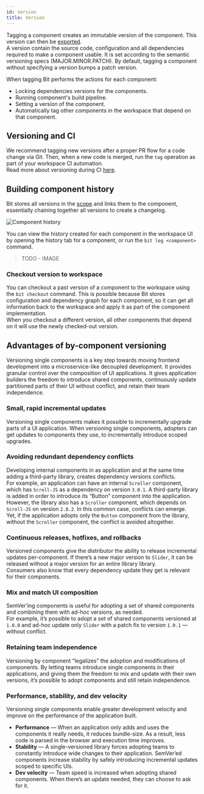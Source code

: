 ```yaml
---
id: version
title: Version
---
```


Tagging a component creates an immutable version of the component. This version can then be [exported](/docs/exporting/organizing-components).  
A version contain the source code, configuration and all dependencies required to make a component usable. It is set according to the semantic versioning specs (MAJOR.MINOR.PATCH). By default, tagging a component without specifying a version bumps a patch version.

When tagging Bit performs the actions for each component:

- Locking dependencies versions for the components.
- Running component's build pipeline.
- Setting a version of the component.
- Automatically tag other components in the workspace that depend on that component.

## Versioning and CI

We recommend tagging new versions after a proper PR flow for a code change via Git. Then, when a new code is merged, run the `tag` operation as part of your workspace CI automation.  
Read more about versioning during CI [here](TODO).

## Building component history

Bit stores all versions in the [scope](/docs/scope/overview) and links them to the component, essentially chaining together all versions to create a changelog.

![Component history](https://storage.googleapis.com/static.bit.dev/docs/images/component.svg)

You can view the history created for each component in the workspace UI by opening the history tab for a component, or run the `bit log <component>` command.

> TODO - IMAGE

### Checkout version to workspace

You can checkout a past version of a component to the workspace using the `bit checkout` command. This is possible because Bit stores configuration and dependency graph for each component, so it can get all information back to the workspace and apply it as part of the component implementation.  
When you checkout a different version, all other components that depend on it will use the newly checked-out version.

## Advantages of by-component versioning

Versioning single components is a key step towards moving frontend development into a microservice-like decoupled development. It provides granular control over the composition of UI applications. It gives application builders the freedom to introduce shared components, continuously update partitioned parts of their UI without conflict, and retain their team independence.

### Small, rapid incremental updates

Versioning single components makes it possible to incrementally upgrade parts of a UI application. When versioning single components, adopters can get updates to components they use, to incrementally introduce scoped upgrades.

### Avoiding redundant dependency conflicts

Developing internal components in as application and at the same time adding a third-party library, creates dependency versions conflicts.  
For example, an application can have an internal `Scroller` component, which has `Scroll-JS` as a dependency on version `3.0.1`. A third-party library is added in order to introduce its “Button” component into the application. However, the library also has a `Scroller` component, which depends on `Scroll-JS` on version `2.0.2`. In this common case, conflicts can emerge.  
Yet, if the application adopts only the `Button` component from the library, without the `Scroller` component, the conflict is avoided altogether.

### Continuous releases, hotfixes, and rollbacks

Versioned components give the distributor the ability to release incremental updates per-component.  If there’s a new major version to `Slider`, it can be released without a major version for an entire library library.  
Consumers also know that every dependency update they get is relevant for their components.

### Mix and match UI composition

SemVer’ing components is useful for adopting a set of shared components and combining them with ad-hoc versions, as needed.  
For example, it’s possible to adopt a set of shared components versioned at `1.0.0` and ad-hoc update only `Slider` with a patch fix to version `1.0.1` — without conflict.

### Retaining team independence

Versioning by component “legalizes” the adoption and modifications of components. By letting teams introduce single components in their applications, and giving them the freedom to mix and update with their own versions, it’s possible to adopt components and still retain independence.

### Performance, stability, and dev velocity

Versioning single components enable greater development velocity and improve on the performance of the application built.

- **Performance** — When an application only adds and uses the components it really needs, it reduces bundle-size. As a result, less code is parsed in the browser and execution time improves.
- **Stability** — A single-versioned library forces adopting teams to constantly introduce wide changes to their application. SemVer’ed components increase stability by safely introducing incremental updates scoped to specific UIs.
- **Dev velocity** — Team speed is increased when adopting shared components. When there’s an update needed, they can choose to ask for it.